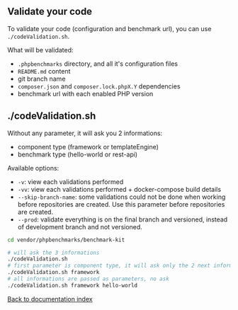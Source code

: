 Validate your code
-

To validate your code (configuration and benchmark url), you can use `./codeValidation.sh`.

What will be validated:
* `.phpbenchmarks` directory, and all it's configuration files
* `README.md` content
* git branch name
* `composer.json` and `composer.lock.phpX.Y` dependencies
* benchmark url with each enabled PHP version

./codeValidation.sh
-

Without any parameter, it will ask you 2 informations:
* component type (framework or templateEngine)
* benchmark type (hello-world or rest-api)

Available options:
* `-v`: view each validations performed
* `-vv`: view each validations performed + docker-compose build details
* `--skip-branch-name`: some validations could not be done when working before repositories are created. Use this parameter before repositories are created.
* `--prod`: validate everything is on the final branch and versioned, instead of development branch and not versioned.

```bash
cd vendor/phpbenchmarks/benchmark-kit

# will ask the 3 informations
./codeValidation.sh
# first parameter is component type, it will ask only the 2 next informations
./codeValidation.sh framework
# all informations are passed as parameters, no ask
./codeValidation.sh framework hello-world
```

[Back to documentation index](../README.md)
